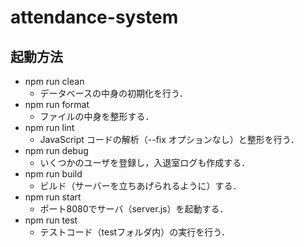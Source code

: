 # attendance-system

## 起動方法

- npm run clean
  - データベースの中身の初期化を行う．
- npm run format
  - ファイルの中身を整形する．
- npm run lint
  - JavaScript コードの解析（--fix オプションなし）と整形を行う．
- npm run debug
  - いくつかのユーザを登録し，入退室ログも作成する．
- npm run build
  - ビルド（サーバーを立ちあげられるように）する．
- npm run start
  - ポート8080でサーバ（server.js）を起動する．
- npm run test
  - テストコード（testフォルダ内）の実行を行う．